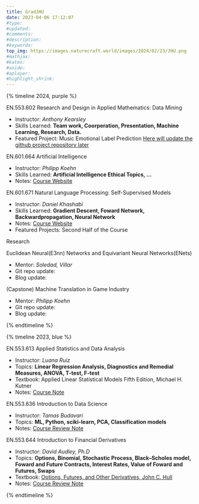 ```yaml
---
title: GradJHU
date: 2023-04-06 17:12:07
#type:
#updated:
#comments:
#description:
#keywords:
top_img: https://images.naturecraft.world/images/2024/02/23/JHU.png
#mathjax:
#katex:
#aside:
#aplayer:
#highlight_shrink:
---
```


{% timeline 2024, purple %}

<!-- timeline SPR -->

EN.553.602 Research and Design in Applied Mathematics: Data Mining

- Instructor: *Anthony Kearsley*
- Skills Learned: **Team work, Coorperation, Presentation, Machine Learning, Research, Data.**
- Featured Project: Music Emotional Label Prediction
  [Here will update the github project repository later](https://observablehq.com/d/0d4384b87d99b068)

EN.601.664 Artificial Intelligence

- Instructor: *Philipp Koehn*
- Skills Learned: **Artificial Intelligence Ethical Topics, ...**
- Notes: [Course Website](https://www.cs.jhu.edu/~phi/ai/)

EN.601.671 Natural Language Processing: Self-Supervised Models

- Instructor: *Daniel Khashabi*
- Skills Learned: **Gradient Descent, Foward Network, Backwardpropagation, Neural Network**
- Notes: [Course Website](https://self-supervised.cs.jhu.edu/sp2024/#schedule)
- Featured Projects: Second Half of the Course

Research

Euclidean Neural(E3nn) Networks and Equivariant Neural Networks(ENets)

- Mentor: *Soledad, Villar*
- Git repo update:
- Blog update:

(Capstone) Machine Translation in Game Industry

- Mentor: *Philipp Koehn*
- Git repo update:
- Blog update:

<!-- endtimeline -->

{% endtimeline %}

{% timeline 2023, blue %}

<!-- timeline FALL -->

EN.553.613 Applied Statistics and Data Analysis

- Instructor: *Luana Ruiz*
- Topics: **Linear Regression Analysis, Diagnostics and Remedial Measures, ANOVA, T-test, F-test**
- Textbook: Applied Linear Statistical Models Fifth Edition, Michael H. Kutner
- Notes: [Course Note](https://github.com/XiyahC/JHUWorks/tree/master/Git613Stats)

EN.553.636 Introduction to Data Science

- Instructor: *Tamas Budavari*
- Topics: **ML, Python, sciki-learn, PCA, Classification models**
- Notes: [Course Review Note](https://github.com/XiyahC/JHUWorks/tree/master/Git636IntroDS)

EN.553.644 Introduction to Financial Derivatives

- Instructor: *David Audley, Ph.D*
- Topics: **Options, Binomial, Stochastic Process, Black–Scholes model, Foward and Future Contracts, Interest Rates, Value of Foward and Futures, Swaps**
- Textbook: [Options, Futures, and Other Derivatives, John C. Hull](https://github.com/XiyahC/JHUWorks/blob/master/Git644IntroFinD/John%20C.%20Hull%20-%20Options%2C%20Futures%2C%20and%20Other%20Derivatives-Pearson%20(2017).pdf)
- Notes: [Course Review Note](https://github.com/XiyahC/JHUWorks/blob/master/Git644IntroFinD/finderRev.pdf)

<!-- endtimeline -->

{% endtimeline %}
